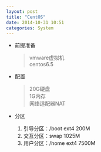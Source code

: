```yaml
---
layout: post
title: "CentOS"
date: 2014-10-31 10:51
categories: System
---
```


- 前提准备
  >vmware虚拟机   
  >centos6.5   
  
- 配置
  >20G硬盘  
  >1G内存   
  >网络适配器NAT  

- 分区
  1. 引导分区：/boot  ext4 200M
  2. 交互分区：swap 1025M
  3. 用户分区：/home ext4 7500M

